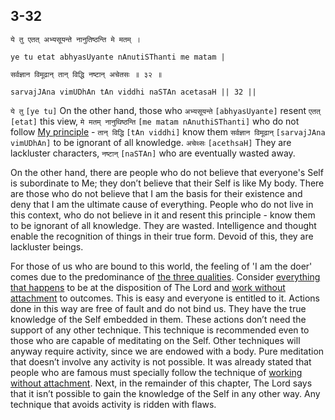 ## 3-32


```shloka-sa
ये तु एतत् अभ्यसूयन्ते नानुतिष्ठन्ति मे मतम् ।
```
```shloka-sa-hk
ye tu etat abhyasUyante nAnutiSThanti me matam |
```
```shloka-sa
सर्वज्ञान विमूढान् तान् विद्धि नष्टान् अचेतसः ॥ ३२ ॥
```
```shloka-sa-hk
sarvajJAna vimUDhAn tAn viddhi naSTAn acetasaH || 32 ||
```

`ये तु` `[ye tu]` On the other hand, those who `अभ्यसूयन्ते` `[abhyasUyante]` resent `एतत्` `[etat]` this view, `मे मतम् नानुथिष्ठन्ति` `[me matam nAnuthiSThanti]` who do not follow [My principle](principle_of_the_lord) - `तान् विद्धि` `[tAn viddhi]` know them `सर्वज्ञान विमूढान्` `[sarvajJAna vimUDhAn]` to be ignorant of all knowledge. `अचेथ्सः` `[acethsaH]` They are lackluster characters, `नष्टान्` `[naSTAn]` who are eventually wasted away.

On the other hand, there are people who do not believe that everyone's Self is subordinate to Me; they don’t believe that their Self is like My body. There are those who do not believe that I am the basis for their existence and deny that I am the ultimate cause of everything. People who do not live in this context, who do not believe in it and resent this principle - know them to be ignorant of all knowledge. They are wasted. Intelligence and thought enable the recognition of things in their true form. Devoid of this, they are lackluster beings.



For those of us who are bound to this world, the feeling of 'I am the doer' comes due to the predominance of [the three qualities](satva_rajas_tamas). Consider [everything that happens](actions_and_happenings) to be at the disposition of The Lord and [work without attachment](karmayOga_a_defn) to outcomes. This is easy and everyone is entitled to it. 
Actions done in this way are free of fault and do not bind us. They have the true knowledge of the Self embedded in them. These actions don’t need the support of any other technique. This technique is recommended even to those who are capable of meditating on the Self. Other techniques will anyway require activity, since we are endowed with a body. Pure meditation that doesn’t involve any activity is not possible.
It was already stated that people who are famous must specially follow the technique of [working without attachment](karmayOga_a_defn). Next, in the remainder of this chapter, The Lord says that it isn’t possible to gain the knowledge of the Self in any other way. Any technique that avoids activity is ridden with flaws.

